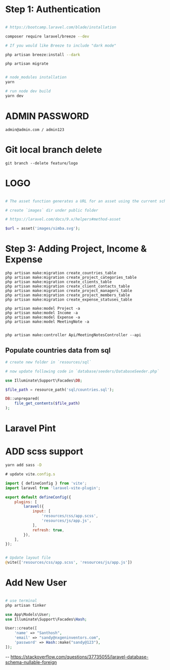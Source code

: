 
# Step 1: Authentication

```bash

# https://bootcamp.laravel.com/blade/installation

composer require laravel/breeze --dev

# If you would like Breeze to include "dark mode" 

php artisan breeze:install --dark

php artisan migrate


# node_modules installation
yarn

# run node dev build
yarn dev
```

# ADMIN PASSWORD

```
admin@admin.com / admin123
```

# Git local branch delete

```
git branch --delete feature/logo
```

# LOGO 

```php

# The asset function generates a URL for an asset using the current scheme of the request (HTTP or HTTPS):

# create `images` dir under public folder

# https://laravel.com/docs/9.x/helpers#method-asset

$url = asset('images/simba.svg');
```

# Step 3: Adding Project, Income & Expense

```
php artisan make:migration create_countries_table
php artisan make:migration create_project_categories_table
php artisan make:migration create_clients_table
php artisan make:migration create_client_contacts_table
php artisan make:migration create_project_managers_table
php artisan make:migration create_project_members_table
php artisan make:migration create_expense_statuses_table

php artisan make:model Project -a 
php artisan make:model Income -a
php artisan make:model Expense -a
php artisan make:model MeetingNote -a


php artisan make:controller Api/MeetingNotesController --api
```

## Populate countries data from sql

```php
# create new folder in `resources/sql`

# now update following code in `database/seeders/DatabaseSeeder.php`

use Illuminate\Support\Facades\DB;

$file_path = resource_path('sql/countries.sql');

DB::unprepared(
    file_get_contents($file_path)
);

```

# Laravel Pint

# ADD scss support

```bash
yarn add sass -D
```

```js
# update vite.config.s

import { defineConfig } from 'vite';
import laravel from 'laravel-vite-plugin';

export default defineConfig({
    plugins: [
        laravel({
            input: [
                'resources/css/app.scss',
                'resources/js/app.js',
            ],
            refresh: true,
        }),
    ],
});

```

```php

# Update layout file 
@vite(['resources/css/app.scss', 'resources/js/app.js'])

```


# Add New User

```php

# use terminal
php artisan tinker

use App\Models\User;
use Illuminate\Support\Facades\Hash;

User::create([
    'name' => "Santhosh",
    'email' => "sandy@nxgeninventors.com",
    'password' => Hash::make("sandy@123"),
]);

```

-- https://stackoverflow.com/questions/37735055/laravel-database-schema-nullable-foreign
